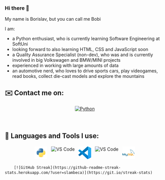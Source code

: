 ### Hi there 👋

My name is Borislav, but you can call me Bobi

I am:
* a Python enthusiast, who is currently learning Software Engineering at SoftUni
* looking forward to also learning HTML, CSS and JavaScript soon
* a Quality Assurance Specialist (non-dev), who was and is currently involved in big Volkswagen and BMW/MINI projects
* experienced in working with large amounts of data
* an automotive nerd, who loves to drive sports cars, play videogames, read books, collect die-cast models and explore the mountains

## ✉️ Contact me on:


<p align="center">
 <a href="https://linkedin.com/in/borivanov1989" target="_blank" rel="noopener noreferrer"> <img src="https://github.com/gauravghongde/social-icons/blob/master/PNG/Color/LinkedIN.png" alt="Python" height="40" style="vertical-align:top; margin:4px"></a>
</p>

<br />

## 🧰 Languages and Tools I use:
<p align="center">
<img src="https://raw.githubusercontent.com/github/explore/80688e429a7d4ef2fca1e82350fe8e3517d3494d/topics/python/python.png" alt="Python" height="40" style="vertical-align:top; margin:4px">
<img src="https://github.com/yurijserrano/Github-Profile-Readme-Logos/blob/master/ides/pycharm.svg" alt="VS Code" height="40" style="vertical-align:top; margin:4px">
<img src="https://raw.githubusercontent.com/github/explore/80688e429a7d4ef2fca1e82350fe8e3517d3494d/topics/visual-studio-code/visual-studio-code.png" alt="VS Code" height="40" style="vertical-align:top; margin:4px">
<img src="https://github.com/gauravghongde/social-icons/blob/master/PNG/Color/Atlassian.png" alt="VS Code" height="40" style="vertical-align:top; margin:4px">
<img src="https://github.com/devicons/devicon/blob/master/icons/mysql/mysql-original-wordmark.svg" alt="VS Code" height="40" style="vertical-align:top; margin:4px">
</p>

        [![GitHub Streak](https://github-readme-streak-stats.herokuapp.com/?user=slambeca)](https://git.io/streak-stats)

